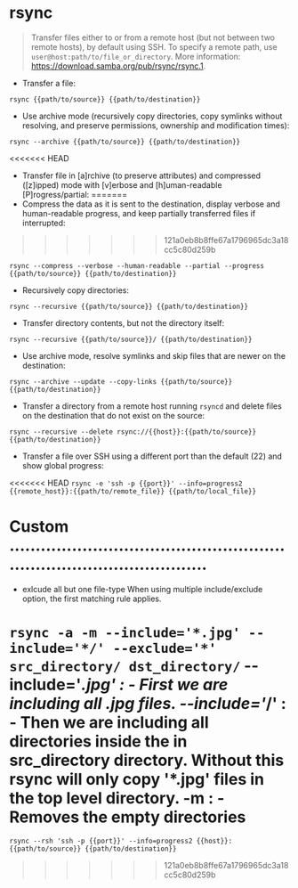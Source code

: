 # rsync

> Transfer files either to or from a remote host (but not between two remote hosts), by default using SSH.
> To specify a remote path, use `user@host:path/to/file_or_directory`.
> More information: <https://download.samba.org/pub/rsync/rsync.1>.

- Transfer a file:

`rsync {{path/to/source}} {{path/to/destination}}`

- Use archive mode (recursively copy directories, copy symlinks without resolving, and preserve permissions, ownership and modification times):

`rsync --archive {{path/to/source}} {{path/to/destination}}`

<<<<<<< HEAD
- Transfer file in [a]rchive (to preserve attributes) and compressed ([z]ipped) mode with [v]erbose and [h]uman-readable [P]rogress/partial:
=======
- Compress the data as it is sent to the destination, display verbose and human-readable progress, and keep partially transferred files if interrupted:
>>>>>>> 121a0eb8b8ffe67a1796965dc3a18cc5c80d259b

`rsync --compress --verbose --human-readable --partial --progress {{path/to/source}} {{path/to/destination}}`

- Recursively copy directories:

`rsync --recursive {{path/to/source}} {{path/to/destination}}`

- Transfer directory contents, but not the directory itself:

`rsync --recursive {{path/to/source}}/ {{path/to/destination}}`

- Use archive mode, resolve symlinks and skip files that are newer on the destination:

`rsync --archive --update --copy-links {{path/to/source}} {{path/to/destination}}`

- Transfer a directory from a remote host running `rsyncd` and delete files on the destination that do not exist on the source:

`rsync --recursive --delete rsync://{{host}}:{{path/to/source}} {{path/to/destination}}`

- Transfer a file over SSH using a different port than the default (22) and show global progress:

<<<<<<< HEAD
`rsync -e 'ssh -p {{port}}' --info=progress2 {{remote_host}}:{{path/to/remote_file}} {{path/to/local_file}}`


# Custom ...........................................................................................
- exlcude all but one file-type
  When using multiple include/exclude option, the first matching rule applies.


`rsync -a -m --include='*.jpg' --include='*/' --exclude='*' src_directory/ dst_directory/`
--include='*.jpg' : - First we are including all .jpg files.
--include='*/'    : - Then we are including all directories inside the in src_directory directory. Without this rsync will only copy '*.jpg' files in the top level directory.
-m                : - Removes the empty directories
=======
`rsync --rsh 'ssh -p {{port}}' --info=progress2 {{host}}:{{path/to/source}} {{path/to/destination}}`
>>>>>>> 121a0eb8b8ffe67a1796965dc3a18cc5c80d259b
